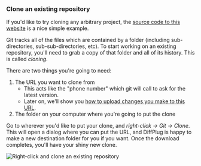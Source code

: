 ### Clone an existing repository

If you'd like to try cloning any arbitrary project, the [source code to this website](https://github.com/diffplug/gitfromscratch) is a nice simple example.

Git tracks all of the files which are contained by a folder (including sub-directories, sub-sub-directories, etc).  To start working on an existing repository, you'll need to grab a copy of that folder and all of its history.  This is called *cloning*.

There are two things you're going to need:
1. The URL you want to clone from
    + This acts like the "phone number" which git will call to ask for the latest version.
    + Later on, we'll show you [how to upload changes you make to this URL](Upload).
2. The folder on your computer where you're going to put the clone

Go to wherever you'd like to put your clone, and *right-click -> Git -> Clone*.  This will open a dialog where you can put the URL, and DiffPlug is happy to make a new destination folder for you if you want.  Once the download completes, you'll have your shiny new clone.

![Right-click and clone an existing repository](Clone_Start.gif)
